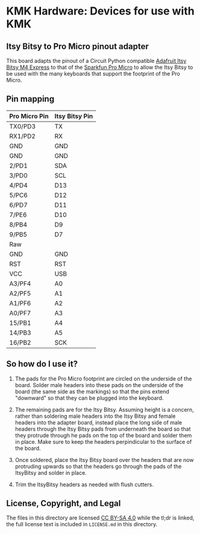 # KMK Hardware: Devices for use with KMK

## Itsy Bitsy to Pro Micro pinout adapter

This board adapts the pinout of a Circuit Python compatible [Adafruit Itsy Bitsy M4 Express](https://www.adafruit.com/product/3800) to that of the [Sparkfun Pro Micro](https://www.sparkfun.com/products/12640) to allow the Itsy Bitsy to be used with the many keyboards that support the footprint of the Pro Micro. 

## Pin mapping
Pro Micro Pin | Itsy Bitsy Pin
------------ | -------------
TX0/PD3 | TX
RX1/PD2 | RX
GND | GND
GND | GND
2/PD1 | SDA
3/PD0 | SCL
4/PD4 | D13
5/PC6 | D12
6/PD7 | D11
7/PE6 | D10
8/PB4 | D9
9/PB5 | D7
Raw | 
GND | GND
RST | RST
VCC | USB
A3/PF4 | A0
A2/PF5 | A1
A1/PF6 | A2
A0/PF7 | A3
15/PB1 | A4
14/PB3 | A5
16/PB2 | SCK


## So how do I use it?
1. The pads for the Pro Micro footprint are circled on the underside of the board. Solder male headers into these pads on the underside of the board (the same side as the markings) so that the pins extend "downward" so that they can be plugged into the keyboard.

2. The remaining pads are for the Itsy Bitsy. Assuming height is a concern, rather than soldering male headers into the Itsy Bitsy and female headers into the adapter board, instead place the long side of male headers through the Itsy Bitsy pads from underneath the board so that they protrude through he pads on the top of the board and solder them in place. Make sure to keep the headers perpindicular to the surface of the board.

3. Once soldered, place the Itsy Bitsy board over the headers that are now protruding upwards so that the headers go through the pads of the ItsyBitsy and solder in place.

4. Trim the ItsyBitsy headers as needed with flush cutters.

## License, Copyright, and Legal

The files in this directory are licensed 
[CC BY-SA 4.0](https://tldrlegal.com/license/creative-commons-attribution-sharealike-4.0-international-(cc-by-sa-4.0))
while the tl;dr is linked, the full license text is included in `LICENSE.md` in this directory.

